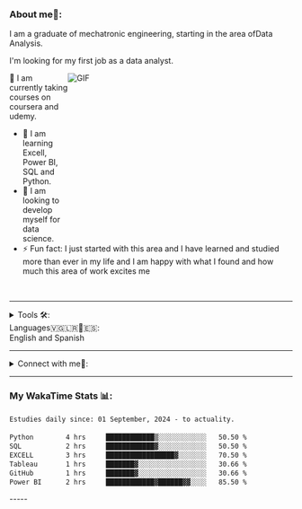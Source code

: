### About me🧑:
I am a graduate of mechatronic engineering, starting in the area of ​​Data Analysis.

I'm looking for my first job as a data analyst.

<img align="right" alt="GIF" src="https://owaisnoor.info/blog/wp-content/uploads/2019/03/maxresdefault.jpg" width="400" height="280" />

🔭 I am currently taking courses on coursera and udemy.
- 🌱 I am learning Excell, Power BI, SQL and Python.
- 👯 I am looking to develop myself for data science.
- ⚡ Fun fact: I just started with this area and I have learned and studied more than ever in my life and I am happy with what I found and how much this area of ​​work excites me

<br/>

---

<details>
<summary>
Tools  🛠:
</summary>
  <br/>
<code><img height="20" src="https://raw.githubusercontent.com/github/explore/80688e429a7d4ef2fca1e82350fe8e3517d3494d/topics/git/git.png"></code>
<code><img height="20" src="https://upload.wikimedia.org/wikipedia/commons/thumb/a/ae/Github-desktop-logo-symbol.svg/1024px-Github-desktop-logo-symbol.svg.png"></code>
<code><img height="20" src="https://raw.githubusercontent.com/github/explore/80688e429a7d4ef2fca1e82350fe8e3517d3494d/topics/mysql/mysql.png"></code>
<code><img height="20" src="https://upload.wikimedia.org/wikipedia/commons/thumb/9/9a/Visual_Studio_Code_1.35_icon.svg/1024px-Visual_Studio_Code_1.35_icon.svg.png"></code>

---

</details>
</summary>Languages🇻🇬🇱🇷🏴󠁧󠁢󠁥󠁮󠁧󠁿🇪🇸:</summary>
 <br/>
 English and Spanish
</details>


---

<details>
<summary> Connect with me🤝: </summary>  

<br/>

<a href="https://t.me/Dave_bhandari">
  <img align="left" alt="Dave's Telegram" width="22px" src="https://web.telegram.org/img/logo_share.png" />
</a>

<a href="https://github.com/JorgeTPacheco">
  <img align="left" alt="Dave's Github" width="22px" src="https://github.com/JorgeTpacheco" />
</a>

<a href="https://instagram.com/Dave_bhandari/">
  <img align="left" alt="Dave's Instagram" width="22px" src="https://upload.wikimedia.org/wikipedia/commons/thumb/a/a5/Instagram_icon.png/600px-Instagram_icon.png" />
</a>

<a href="https://www.facebook.com/people/Dave-Bhandari/100005906536571">
  <img align="left" alt="Dave's Facebook" width="22px" src="https://facebookbrand.com/wp-content/uploads/2019/04/f_logo_RGB-Hex-Blue_512.png?w=512&h=512" />
</a>

<a href="https://linkedin.com/in/dave-bhandari-4a74761a7/">
  <img align="left" alt="Dave's Linkdein" width="22px" src="https://cdn3.iconfinder.com/data/icons/inficons/512/linkedin.png" />
</a>

<br/>

</details>

---

### My WakaTime Stats 📊:

<!--START_SECTION:waka-->
```text
Estudies daily since: 01 September, 2024 - to actuality.

Python        4 hrs     ████████████▒░░░░░░░░░░░░   50.50 % 
SQL           2 hrs     ████████████▓░░░░░░░░░░░░   50.50 % 
EXCELL        3 hrs     █████████████████▓░░░░░░░   70.50 %
Tableau       1 hrs     ███████▓░░░░░░░░░░░░░░░░░   30.66 %
GitHub        1 hrs     ███████▓░░░░░░░░░░░░░░░░░   30.66 %
Power BI      2 hrs     ████████████▓██████▓▓░░░░   85.50 %
```
<!--END_SECTION:waka-->

<div align="center">


</div>
-----
